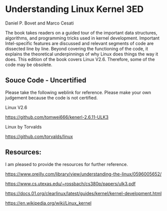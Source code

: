 # Understanding Linux Kernel 3ED
Daniel P. Bovet and Marco Cesati

The book takes readers on a guided tour of the important data structures, algorithms, 
and programming tricks used in kernel development. Important Intel-specific features 
are discussed and relevant segments of code are dissected line by line. Beyond 
covering the functioning of the code, it explains the theoretical underpinnings of why 
Linux does things the way it does. This edition of the book covers Linux V2.6. Therefore, 
some of the code may be obsolete. 

## Souce Code - Uncertified 

Please take the following weblink for reference. Please make your own judgement because 
the code is not certified. 

Linux V2.6

https://github.com/tomwei666/kenerl-2.6.11-ULK3

Linux by Torvalds 

https://github.com/torvalds/linux

## Resources:

I am pleased to provide the resources for further reference. 

https://www.oreilly.com/library/view/understanding-the-linux/0596005652/

https://www.cs.utexas.edu/~rossbach/cs380p/papers/ulk3.pdf

https://docs.01.org/clearlinux/latest/guides/kernel/kernel-development.html

https://en.wikipedia.org/wiki/Linux_kernel
